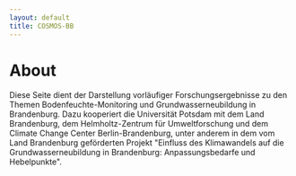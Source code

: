 ```yaml
---
layout: default
title: COSMOS-BB 
---
```


# About
Diese Seite dient der Darstellung vorläufiger Forschungsergebnisse zu den Themen Bodenfeuchte-Monitoring und Grundwasserneubildung in Brandenburg. Dazu kooperiert die Universität Potsdam mit dem Land Brandenburg, dem Helmholtz-Zentrum für Umweltforschung und dem Climate Change Center Berlin-Brandenburg, unter anderem in dem vom Land Brandenburg geförderten Projekt "Einfluss des Klimawandels auf die Grundwasserneubildung in Brandenburg: Anpassungsbedarfe und Hebelpunkte".



